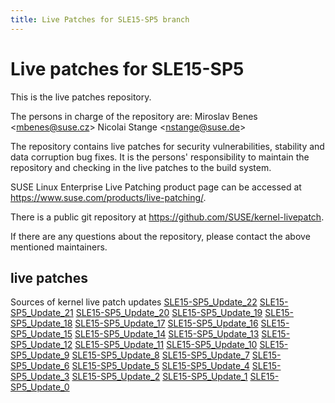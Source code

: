 ```yaml
---
title: Live Patches for SLE15-SP5 branch
---
```

# Live patches for SLE15-SP5
This is the live patches repository.

The persons in charge of the repository are:
Miroslav Benes <[mbenes@suse.cz](mailto:mbenes@suse.cz?subject=SLE15-SP5_Update_22%20branch)>
Nicolai Stange <[nstange@suse.de](mailto:nstange@suse.de?subject=SLE15-SP5_Update_22%20branch)>

The repository contains live patches for security vulnerabilities,
stability and data corruption bug fixes. It is the persons'
responsibility to maintain the repository and checking in the live
patches to the build system.

SUSE Linux Enterprise Live Patching product page can be accessed at
https://www.suse.com/products/live-patching/.

There is a public git repository at
https://github.com/SUSE/kernel-livepatch.

If there are any questions about the repository, please contact the
above mentioned maintainers.


## live patches
Sources of kernel live patch updates [SLE15-SP5_Update_22](https://github.com/SUSE/kernel-livepatch/tree/SLE15-SP5_Update_22) [SLE15-SP5_Update_21](https://github.com/SUSE/kernel-livepatch/tree/SLE15-SP5_Update_21) [SLE15-SP5_Update_20](https://github.com/SUSE/kernel-livepatch/tree/SLE15-SP5_Update_20) [SLE15-SP5_Update_19](https://github.com/SUSE/kernel-livepatch/tree/SLE15-SP5_Update_19) [SLE15-SP5_Update_18](https://github.com/SUSE/kernel-livepatch/tree/SLE15-SP5_Update_18) [SLE15-SP5_Update_17](https://github.com/SUSE/kernel-livepatch/tree/SLE15-SP5_Update_17) [SLE15-SP5_Update_16](https://github.com/SUSE/kernel-livepatch/tree/SLE15-SP5_Update_16) [SLE15-SP5_Update_15](https://github.com/SUSE/kernel-livepatch/tree/SLE15-SP5_Update_15) [SLE15-SP5_Update_14](https://github.com/SUSE/kernel-livepatch/tree/SLE15-SP5_Update_14) [SLE15-SP5_Update_13](https://github.com/SUSE/kernel-livepatch/tree/SLE15-SP5_Update_13) [SLE15-SP5_Update_12](https://github.com/SUSE/kernel-livepatch/tree/SLE15-SP5_Update_12) [SLE15-SP5_Update_11](https://github.com/SUSE/kernel-livepatch/tree/SLE15-SP5_Update_11) [SLE15-SP5_Update_10](https://github.com/SUSE/kernel-livepatch/tree/SLE15-SP5_Update_10) [SLE15-SP5_Update_9](https://github.com/SUSE/kernel-livepatch/tree/SLE15-SP5_Update_9) [SLE15-SP5_Update_8](https://github.com/SUSE/kernel-livepatch/tree/SLE15-SP5_Update_8) [SLE15-SP5_Update_7](https://github.com/SUSE/kernel-livepatch/tree/SLE15-SP5_Update_7) [SLE15-SP5_Update_6](https://github.com/SUSE/kernel-livepatch/tree/SLE15-SP5_Update_6) [SLE15-SP5_Update_5](https://github.com/SUSE/kernel-livepatch/tree/SLE15-SP5_Update_5) [SLE15-SP5_Update_4](https://github.com/SUSE/kernel-livepatch/tree/SLE15-SP5_Update_4) [SLE15-SP5_Update_3](https://github.com/SUSE/kernel-livepatch/tree/SLE15-SP5_Update_3) [SLE15-SP5_Update_2](https://github.com/SUSE/kernel-livepatch/tree/SLE15-SP5_Update_2) [SLE15-SP5_Update_1](https://github.com/SUSE/kernel-livepatch/tree/SLE15-SP5_Update_1) [SLE15-SP5_Update_0](https://github.com/SUSE/kernel-livepatch/tree/SLE15-SP5_Update_0)

